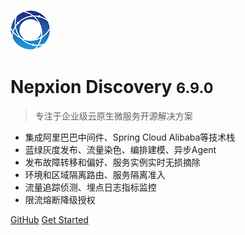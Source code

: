 ![logo](_media/Logo64.png)

# Nepxion Discovery <small>6.9.0</small>

> 专注于企业级云原生微服务开源解决方案
- 集成阿里巴巴中间件、Spring Cloud Alibaba等技术栈
- 蓝绿灰度发布、流量染色、编排建模、异步Agent
- 发布故障转移和偏好、服务实例实时无损摘除
- 环境和区域隔离路由、服务隔离准入
- 流量追踪侦测、埋点日志指标监控
- 限流熔断降级授权

[GitHub](https://github.com/Nepxion/Discovery/)
[Get Started](#Discovery【探索】微服务企业级解决方案)